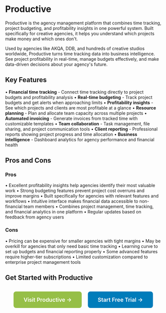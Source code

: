 # Productive

Productive is the agency management platform that combines time tracking, project budgeting, and profitability insights in one powerful system. Built specifically for creative agencies, it helps you understand which projects make money and which ones don't.

Used by agencies like AKQA, DDB, and hundreds of creative studios worldwide, Productive turns time tracking data into business intelligence. See project profitability in real-time, manage budgets effectively, and make data-driven decisions about your agency's future.

## Key Features

• **Financial time tracking** - Connect time tracking directly to project budgets and profitability analysis
• **Real-time budgeting** - Track project budgets and get alerts when approaching limits
• **Profitability insights** - See which projects and clients are most profitable at a glance
• **Resource planning** - Plan and allocate team capacity across multiple projects
• **Automated invoicing** - Generate invoices from tracked time with customizable templates
• **Team collaboration** - Task management, file sharing, and project communication tools
• **Client reporting** - Professional reports showing project progress and time allocation
• **Business intelligence** - Dashboard analytics for agency performance and financial health

## Pros and Cons

### Pros
• Excellent profitability insights help agencies identify their most valuable work
• Strong budgeting features prevent project cost overruns and improve margins
• Built specifically for agencies with relevant features and workflows
• Intuitive interface makes financial data accessible to non-financial team members
• Combines project management, time tracking, and financial analytics in one platform
• Regular updates based on feedback from agency users

### Cons
• Pricing can be expensive for smaller agencies with tight margins
• May be overkill for agencies that only need basic time tracking
• Learning curve to set up budgets and financial reporting properly
• Some advanced features require higher-tier subscriptions
• Limited customization compared to enterprise project management tools

## Get Started with Productive

<div style="text-align: center; margin: 2rem 0;">
  <a href="https://productive.io" target="_blank" rel="noopener noreferrer" style="display: inline-block; background: #96BF47; color: white; padding: 1rem 2rem; text-decoration: none; border-radius: 8px; font-weight: 600; font-size: 1.1rem; margin-right: 1rem;">Visit Productive →</a>
  <a href="https://productive.io/signup" target="_blank" rel="noopener noreferrer" style="display: inline-block; background: #007cba; color: white; padding: 1rem 2rem; text-decoration: none; border-radius: 8px; font-weight: 600; font-size: 1.1rem;">Start Free Trial →</a>
</div>